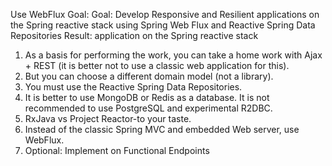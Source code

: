 Use WebFlux
Goal: Goal: Develop Responsive and Resilient applications on the Spring reactive stack using Spring Web Flux and Reactive Spring Data Repositories
Result: application on the Spring reactive stack
1. As a basis for performing the work, you can take a home work with Ajax + REST (it is better not to use a classic web application for this).
2. But you can choose a different domain model (not a library).
3. You must use the Reactive Spring Data Repositories.
4. It is better to use MongoDB or Redis as a database. It is not recommended to use PostgreSQL and experimental R2DBC.
5. RxJava vs Project Reactor-to your taste.
6. Instead of the classic Spring MVC and embedded Web server, use WebFlux.
7. Optional: Implement on Functional Endpoints